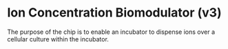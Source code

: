 # Ion Concentration Biomodulator (v3)

The purpose of the chip is to enable an incubator to dispense ions over a cellular culture within the incubator. 

